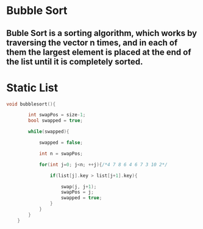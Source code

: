 # Bubble Sort

## Buble Sort is a sorting algorithm, which works by traversing the vector n times, and in each of them the largest element is placed at the end of the list until it is completely sorted.


# Static List

```c++
void bubblesort(){

        int swapPos = size-1;
        bool swapped = true;

        while(swapped){

            swapped = false;

            int n = swapPos;

            for(int j=0; j<n; ++j){/*4 7 8 6 4 6 7 3 10 2*/

                if(list[j].key > list[j+1].key){

                    swap(j, j+1);
                    swapPos = j;
                    swapped = true;
                }
            }
        }
    }
```


